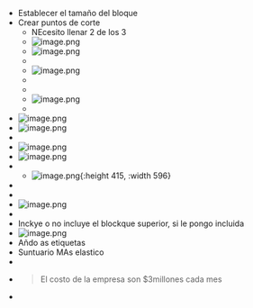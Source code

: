 - Establecer el tamaño del bloque
- Crear puntos de corte
	- NEcesito llenar 2 de los 3
	- ![image.png](../assets/image_1640267718858_0.png)
	- ![image.png](../assets/image_1640267730869_0.png)
	-
	- ![image.png](../assets/image_1640267745974_0.png)
	-
	-
	- ![image.png](../assets/image_1640267758311_0.png)
	-
- ![image.png](../assets/image_1640267786835_0.png)
- ![image.png](../assets/image_1640267801526_0.png)
-
- ![image.png](../assets/image_1640267810773_0.png)
- ![image.png](../assets/image_1640267836094_0.png)
-
	- ![image.png](../assets/image_1640267270922_0.png){:height 415, :width 596}
-
-
- ![image.png](../assets/image_1640267280143_0.png)
-
- Inckye o no incluye el blockque superior, si le pongo incluida
- ![image.png](../assets/image_1640267312218_0.png)
- Añdo as etiquetas
- Suntuario MAs elastico
-
- >El costo de la empresa son $3millones cada mes
-